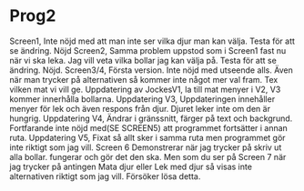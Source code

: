 # Prog2
Screen1, Inte nöjd med att man inte ser vilka djur man kan välja. Testa för att se ändring. Nöjd
Screen2, Samma problem uppstod som i Screen1 fast nu när vi ska leka. Jag vill veta vilka bollar jag kan välja på. Testa för att se ändring. Nöjd.
Screen3/4, Första version. Inte nöjd med utseende alls. Även när man trycker på alternativen så kommer inte något mer val fram. Tex vilken mat vi vill ge.
Uppdatering av JockesV1, la till mat menyer i V2, V3 kommer innerhålla bollarna.
Uppdatering V3, Uppdateringen innehåller menyer för lek och även respons från djur. Djuret leker inte om den är hungrig.
Uppdatering V4, Ändrar i gränssnitt, färger på text och backgrund. Fortfarande inte nöjd med(SE SCREEN5) att programmet fortsätter i annan ruta.
Uppdatering V5, Fixat så allt sker i samma ruta men programmet gör inte riktigt som jag vill. Screen 6 Demonstrerar när jag trycker på skriv ut alla bollar. fungerar och gör det den ska. Men som du ser på Screen 7 när jag trycker på antingen Mata djur eller Lek med djur så visas inte alternativen riktigt som jag vill. Försöker lösa detta.
